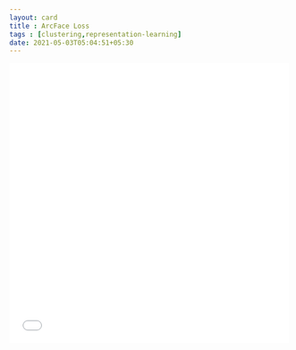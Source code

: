 ```yaml
---
layout: card
title : ArcFace Loss
tags : [clustering,representation-learning]
date: 2021-05-03T05:04:51+05:30
---
```


<!--<embed src="{{site.dev-images}}/2021-05-03-arcface-loss.pdf" width="500" height="500"  type="application/pdf" frameborder="0" allowfullscreen>-->
<embed src="{{site.images}}/2021-05-03-arcface-loss.pdf" width="500" height="500"  type="application/pdf" frameborder="0" allowfullscreen>
    